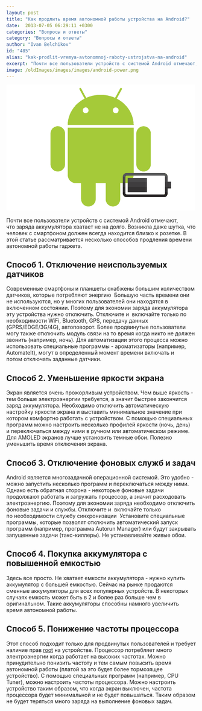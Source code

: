 ```yaml
---
layout: post
title: "Как продлить время автономной работы устройства на Android?"
date:  2013-07-05 06:29:11 +0300
categories: "Вопросы и ответы"
category: "Вопросы и ответы"
author: "Ivan Belchikov"
id: "485"
alias: "kak-prodlit-vremya-avtonomnoj-raboty-ustrojstva-na-android"
excerpt: "Почти все пользователи устройств с системой Android отмечают, что заряда аккумулятора хватает не на долго. Возникла даже шутка, что человек с смартфоном должен всегда находится близко к розетке. В этой статье рассматривается несколько способов продления времени автономной работы гаджета."
image: /oldImages/images/images/android-power.png
---
```

<img src="/oldImages/images/images/android-power.png" alt="Заряд аккумулятора в Android" />

Почти все пользователи устройств с системой Android отмечают, что заряда аккумулятора хватает не на долго. Возникла даже шутка, что человек с смартфоном должен всегда находится близко к розетке. В этой статье рассматривается несколько способов продления времени автономной работы гаджета.


<h2>Способ 1. Отключение неиспользуемых датчиков</h2>
Современные смартфоны и планшеты снабжены большим количеством датчиков, которые потребляют энергию  Большую часть времени они не используются, но у многих пользователей они находятся в включенном состоянии. Поэтому для экономии заряда аккумулятора эту устройства нужно отключить. Отключите и  включайте только по необходимости WiFi, Bluetooth, GPS, передачу данных (GPRS/EDGE/3G/4G), автоповорот. Более продвинутые пользователи могу также отключить модуль связи на то время когда никто не должен звонить (например, ночь). Для автоматизации этого процесса можно использовать специальные программы - ароматизаторы (например, AutomateIt), могут в определенный момент времени включать и потом отключать заданные датчики.

<h2>Способ 2. Уменьшение яркости экрана</h2>
Экран является очень прожорливым устройством. Чем выше яркость - тем больше электроэнергии требуется, а значит быстрее закончится заряд аккумулятора. Необходимо отключить автоматическую настройку яркости экрана и выставить минимальное значение при котором комфортно работать с устройством. С помощью специальных программ можно настроить несколько профилей яркости (ночь, день) и переключаться между ними в ручном или автоматическом режиме. Для AMOLED экранов лучше установить темные обои. Полезно уменьшить время отключения экрана.

<h2>Способ 3. Отключение фоновых служб и задач</h2>
Android является многозадачной операционной системой. Это удобно - можно запустить несколько программ и переключаться между ними. Однако есть обратная сторона - некоторые фоновые задачи продолжают работать и загружать процессор, а значит расходовать электроэнергию. Поэтому для экономии заряда необходимо отключить фоновые задачи и службы. Отключите и  включайте только по необходимости службу синхронизации  Установите специальные программы, которые позволят отключить автоматический запуск программ (например, программа Autorun Manager) или будут закрывать запущенные задачи (такс-киллеры). Не устанавливайте живые обои.

<h2>Способ 4. Покупка аккумулятора с повышенной емкостью</h2>
Здесь все просто. Не хватает емкости аккумулятора - нужно купить аккумулятор с большей емкостью. Сейчас на рынке продаются сменные аккумуляторы для всех популярных устройств. В некоторых случаях емкость может быть в 2 и более раз больше чем в оригинальном. Такие аккумуляторы способны намного увеличить время автономной работы.

<h2>Способ 5. Понижение частоты процессора</h2>
Этот способ подходит только для продвинутых пользователей и требует наличие прав <a href="index.php?option=com_content&amp;view=article&amp;id=429&amp;catid=9&amp;Itemid=103">root</a> на устройстве. Процессор потребляет много электроэнергии когда работает на высоких частотах. Можно принудительно понизить частоту и тем самым повысить время автономной работы (платой за это будет более тормозящее устройство). С помощью специальных программ (например, CPU Tuner), можно настроить частоты процессора. Можно настроить устройство таким образом, что когда экран выключен, частота процессора будет минимальной и не будет повышаться. Таким образом не будет теряться много заряда на выполнение фоновых задач.

 

 
